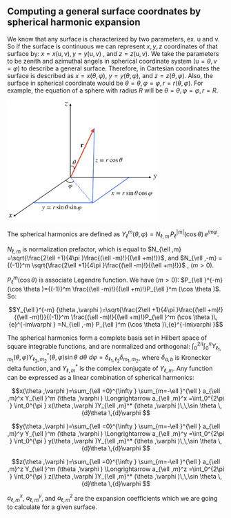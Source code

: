 # 
## Computing a general surface coordnates by spherical harmonic expansion

 We know that any surface is characterized by two parameters, ex. $\mathrm{u}$ and $\mathrm{v}$. So if the surface is continuous we can represent $x,y,z$ coordinates of that surface by: $x=x(\mathrm{u},\mathrm{v}), y=y(\mathrm{u},\mathrm{v})$ , and $z=z(\mathrm{u},\mathrm{v})$. We take the parameters to be zenith and azimuthal angels in spherical coordinate system $( \mathrm{u} = \theta, \mathrm{v}= \varphi )$ to describe a general surface. Therefore, in Cartesian coordinates the surface is described as $x=x(\theta ,\varphi )$, $y=y(\theta ,\varphi )$, and $z=z(\theta ,\varphi )$. Also, the surface in spherical coordinate  would be $\theta =\theta , \varphi =\varphi , r=r(\theta ,\varphi )$. For example, the equation of a sphere with radius $R$ will be $\theta =\theta, \varphi =\varphi, r=R$.

<img src="https://github.com/misimori/Matlab_Surf_Ylm/blob/13c5d93fdb6923e8117685ad3549c60db4389904/fig1.png" width=70% height=70%>


The spherical harmonics are defined as $Y_{\ell }^m (\theta ,\varphi )=N_{\ell ,m} \,P_{\ell }^{|m|} (\cos \theta )\,{e}^{im\varphi }$.

 $N_{\ell ,m}$ is normalization prefactor, which is equal to $N_{\ell ,m} =\sqrt{\frac{2\ell +1}{4\pi }\frac{(\ell -m)!}{(\ell +m)!}}$,  and 
$N_{\ell ,-m} ={(-1)}^m \sqrt{\frac{2\ell +1}{4\pi }\frac{(\ell -m)!}{(\ell +m)!}}$ , ($m>0$).


   $P_{\ell }^m (\cos \theta )$ is associate Legendre function. We have ($m>0$): $P_{\ell }^{-m} (\cos \theta )={(-1)}^m \frac{(\ell -m)!}{(\ell +m)!}P_{\ell }^m (\cos \theta )$. So:

$$Y_{\ell }^{-m} (\theta ,\varphi )=\sqrt{\frac{2\ell +1}{4\pi }\frac{(\ell +m)!}{(\ell -m)!}}{(-1)}^m \frac{(\ell -m)!}{(\ell +m)!}P_{\ell }^m (\cos \theta )\,{e}^{-im\varphi } =N_{\ell ,-m} P_{\ell }^m (\cos \theta )\,{e}^{-im\varphi }$$

 The spherical harmonics form a complete basis set in Hilbert space of square integrable functions, and are normalized and orthogonal: $\int_0^{2\pi } \int_0^{\pi } Y_{\ell_1 ,m_1 } (\theta ,\varphi )Y_{\ell_2 ,m_2 }^* (\theta ,\varphi )\sin \theta \,\,{d}\theta \,\,{d}\varphi =\delta_{\ell_1 ,\ell_2 } \delta_{m_1 ,m_2 }$, where $\delta_{a,b}$ is Kronecker delta function, and $Y_{\ell ,m}^*$ is the complex conjugate of $Y_{\ell ,m}$. Any function can be expressed as a linear combination of spherical harmonics:

$$x(\theta ,\varphi )=\sum_{\ell =0}^{\infty } \sum_{m=-\ell }^{\ell } a_{\ell ,m}^x Y_{\ell }^m (\theta ,\varphi ) \Longrightarrow a_{\ell ,m}^x =\int_0^{2\pi } \int_0^{\pi } x(\theta ,\varphi )Y_{\ell ,m}^* (\theta ,\varphi )\,\,\sin \theta \,{d}\theta \,{d}\varphi $$


$$y(\theta ,\varphi )=\sum_{\ell =0}^{\infty } \sum_{m=-\ell }^{\ell } a_{\ell ,m}^y Y_{\ell }^m (\theta ,\varphi ) \Longrightarrow a_{\ell ,m}^y =\int_0^{2\pi } \int_0^{\pi } y(\theta ,\varphi )Y_{\ell ,m}^* (\theta ,\varphi )\,\,\sin \theta \,{d}\theta \,{d}\varphi $$

$$z(\theta ,\varphi )=\sum_{\ell =0}^{\infty } \sum_{m=-\ell }^{\ell } a_{\ell ,m}^z Y_{\ell }^m (\theta ,\varphi ) \Longrightarrow a_{\ell ,m}^z =\int_0^{2\pi } \int_0^{\pi } z(\theta ,\varphi )Y_{\ell ,m}^* (\theta ,\varphi )\,\,\sin \theta \,{d}\theta \,{d}\varphi $$

$a_{\ell ,m}^x$, $a_{\ell ,m}^y$, and $a_{\ell ,m}^z$ are the expansion coefficients which we are going to calculate for a given surface.







